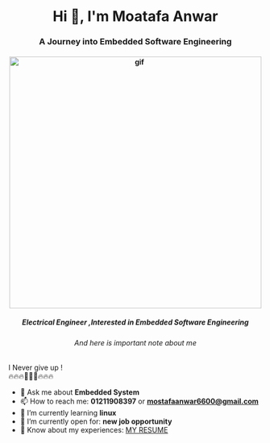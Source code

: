 <h1 align="center">Hi 👋, I'm Moatafa Anwar</h1>
<h3 align="center">A Journey into Embedded Software Engineering</h3>
<h4 align="center"><img src ="https://vivekvivian.files.wordpress.com/2020/05/blog_post_js.gif"  width="500px" alt="gif"/></h4>
<h5 align="center">Electrical Engineer ,Interested in Embedded Software Engineering<br></h5>
<h6 align="center">And here is important note about me<br></h6>
<h7 align="center">I Never give up !<br></h7>
<h8 align="center">🔥🔥🔥🚀🚀🚀🔥🔥🔥</h8>

- 💬 Ask me about **Embedded System** 
- 📫 How to reach me: **01211908397** or **mostafaanwar6600@gmail.com**
- 🌱 I’m currently learning **linux**
- 🤔 I’m currently open for: **new job opportunity**
- 📄 Know about my experiences: [MY RESUME](https://drive.google.com/file/d/1twR6ZVe2cUOr4h6YwFOfCbm5w143P6hN/view?usp=drive_link)
